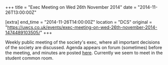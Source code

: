 +++
title = "Exec Meeting on Wed 26th November 2014"
date = "2014-11-26T13:00:00Z"

[extra]
end_time = "2014-11-26T14:00:00Z"
location = "DCS"
original = "https://uwcs.co.uk/events/exec-meeting-on-wed-26th-november-2014-1474489103505/"
+++

Weekly public meeting of the society's exec, where all important decisions of the society are discussed. Agenda appears on forum (sometimes) before the meeting, and minutes are posted [here](https://uwcs.co.uk/minutes/1/). Currently we seem to meet in the student common room.

